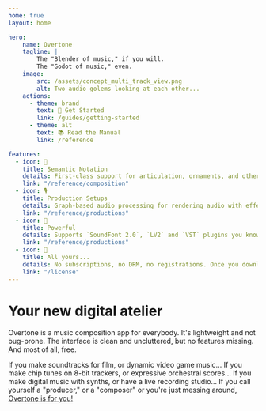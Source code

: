 ```yaml
---
home: true
layout: home

hero:
    name: Overtone
    tagline: |
        The "Blender of music," if you will.
        The "Godot of music," even.
    image:
        src: /assets/concept_multi_track_view.png
        alt: Two audio golems looking at each other...
    actions:
      - theme: brand
        text: 🎹 Get Started
        link: /guides/getting-started
      - theme: alt
        text: 📚 Read the Manual
        link: /reference

features:
  - icon: 🎵
    title: Semantic Notation
    details: First-class support for articulation, ornaments, and other expressive notation WITH playback, right in your piano roll;
    link: "/reference/composition"
  - icon: 🎙️
    title: Production Setups
    details: Graph-based audio processing for rendering audio with effects, recording clips or performing life, who knows!;
    link: "/reference/productions"
  - icon: 🎸
    title: Powerful
    details: Supports `SoundFont 2.0`, `LV2` and `VST` plugins you know and love, as well as the brand new `MUSi` format;
    link: "/reference/productions"
  - icon: 🎁
    title: All yours...
    details: No subscriptions, no DRM, no registrations. Once you download it, the editor and your art are yours. Forever.
    link: "/license"
---
```


# Your new digital atelier

Overtone is a music composition app for everybody. It's lightweight and not bug-prone.
The interface is clean and uncluttered, but no features missing. And most of all, free.

If you make soundtracks for film, or dynamic video game music...
If you make chip tunes on 8-bit trackers, or expressive orchestral scores...
If you make digital music with synths, or have a live recording studio...
If you call yourself a "producer," or a "composer" or you're just messing around,
[Overtone is for you!](./guides/user)